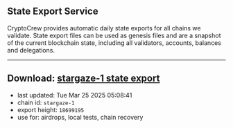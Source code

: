 ## State Export Service
CryptoCrew provides automatic daily state exports for all chains we validate. State export files can be used as genesis files and are a snapshot of the current blockchain state, including all validators, accounts, balances and delegations.

---
**Download: [stargaze-1 state export](https://dl-eu2.ccvalidators.com/SERVICE/stargaze/stargaze-1_export_18699195.json)**
---

- last updated: Tue Mar 25 2025 05:08:41
- chain id: `stargaze-1`
- export height: `18699195`
- use for: airdrops, local tests, chain recovery
